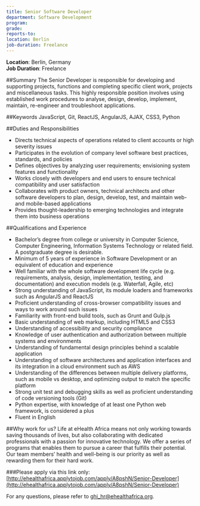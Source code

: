 ```yaml
---
title: Senior Software Developer
department: Software Development 
program:
grade:
reports-to:
location: Berlin
job-duration: Freelance
---
```


**Location**: Berlin, Germany  
**Job Duration**: Freelance  
   
##Summary
The Senior Developer is responsible for developing and supporting projects, functions and completing specific client work, projects and miscellaneous tasks. This highly responsible position involves using established work procedures to analyse, design, develop, implement, maintain, re-engineer and troubleshoot applications.

##Keywords
JavaScript, Git, ReactJS, AngularJS, AJAX, CSS3, Python

##Duties and Responsibilities

* Directs technical aspects of operations related to client accounts or high severity issues 
* Participates in the evolution of company level software best practices, standards, and policies 
* Defines objectives by analyzing user requirements; envisioning system features and functionality 
* Works closely with developers and end users to ensure technical compatibility and user satisfaction
* Collaborates with product owners, technical architects and other software developers to plan, design, develop, test, and maintain web- and mobile-based applications 
* Provides thought-leadership to emerging technologies and integrate them into business operations

##Qualifications and Experience

* Bachelor’s degree from college or university in Computer Science, Computer Engineering, Information Systems Technology or related field. A postgraduate degree is desirable.
* Minimum of 5 years of experience in Software Development or an equivalent of education and experience
* Well familiar with the whole software development life cycle (e.g. requirements, analysis, design, implementation, testing, and documentation) and execution models (e.g. Waterfall, Agile, etc)
* Strong understanding of JavaScript, its module loaders and frameworks such as AngularJS and ReactJS
* Proficient understanding of cross-browser compatibility issues and ways to work around such issues
* Familiarity with front-end build tools, such as Grunt and Gulp.js
* Basic understanding of web markup, including HTML5 and CSS3
* Understanding of accessibility and security compliance 
* Knowledge of user authentication and authorization between multiple systems and environments
* Understanding of fundamental design principles behind a scalable application
* Understanding of software architectures and application interfaces and its integration in a cloud environment such as AWS
* Understanding of the differences between multiple delivery platforms, such as mobile vs desktop, and optimizing output to match the specific platform
* Strong unit test and debugging skills as well as proficient understanding of code versioning tools (Git)
* Python expertise, with knowledge of at least one Python web framework, is considered a plus
* Fluent in English

##Why work for us?
Life at eHealth Africa means not only working towards saving thousands of lives, but also collaborating with dedicated professionals with a passion for innovative technology. We offer a series of programs that enables them to pursue a career that fulfills their potential. Our team members’ health and well-being is our priority as well as rewarding them for their hard work.

###Please apply via this link only:
[http://ehealthafrica.applytojob.com/apply/A8pshN/Senior-Developer](http://ehealthafrica.applytojob.com/apply/A8pshN/Senior-Developer)


For any questions, please refer to [ghi_hr@ehealthafrica.org](mailto:ghi_hr@ehealthafrica.org).

